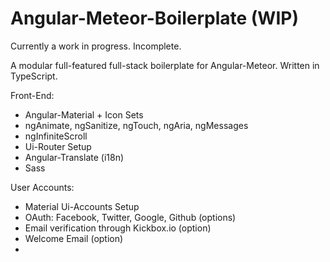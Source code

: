 # Angular-Meteor-Boilerplate (WIP)

Currently a work in progress. Incomplete.

A modular full-featured full-stack boilerplate for Angular-Meteor. Written in TypeScript.

Front-End:
* Angular-Material + Icon Sets
* ngAnimate, ngSanitize, ngTouch, ngAria, ngMessages
* ngInfiniteScroll
* Ui-Router Setup
* Angular-Translate (i18n)
* Sass

User Accounts:
* Material Ui-Accounts Setup
* OAuth: Facebook, Twitter, Google, Github (options)
* Email verification through Kickbox.io (option)
* Welcome Email (option)
* 
